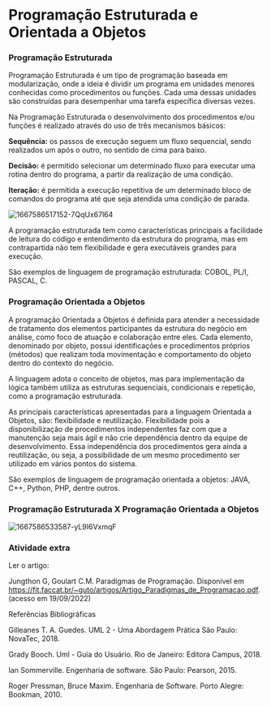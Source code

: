 # Programação Estruturada e Orientada a Objetos

### Programação Estruturada 

Programação Estruturada é um tipo de programação baseada em modularização, onde a ideia é dividir um programa em unidades menores conhecidas como procedimentos ou funções. Cada uma dessas unidades são construídas para desempenhar uma tarefa específica diversas vezes.

Na Programação Estruturada o desenvolvimento dos procedimentos e/ou funções é realizado através do uso de três mecanismos básicos:

**Sequência:** os passos de execução seguem um fluxo sequencial, sendo realizados um após o outro, no sentido de cima para baixo.

**Decisão:** é permitido selecionar um determinado fluxo para executar uma rotina dentro do programa, a partir da realização de uma condição.

**Iteração:** é permitida a execução repetitiva de um determinado bloco de comandos do programa até que seja atendida uma condição de parada.

![1667586517152-7QqUx67l64](https://github.com/user-attachments/assets/19201ea3-cfe0-4444-82e5-71ec1b016747)


A programação estruturada tem como características principais a facilidade de leitura do código e entendimento da estrutura do programa, mas em contrapartida não tem flexibilidade e gera executáveis grandes para execução.

São exemplos de linguagem de programação estruturada: COBOL, PL/I, PASCAL, C. 


### Programação Orientada a Objetos

A programação Orientada a Objetos é definida para atender a necessidade de tratamento dos elementos participantes da estrutura do negócio em análise, como foco de atuação e colaboração entre eles. Cada elemento, denominado por objeto, possui identificações e procedimentos próprios (métodos) que realizam toda movimentação e comportamento do objeto dentro do contexto do negócio.

A linguagem adota o conceito de objetos, mas para implementação da lógica também utiliza as estruturas sequenciais, condicionais e repetição, como a programação estruturada.

As principais características apresentadas para a linguagem Orientada a Objetos, são: flexibilidade e reutilização.  Flexibilidade pois a disponibilização de procedimentos independentes faz com que a manutenção seja mais ágil e não crie dependência dentro da equipe de desenvolvimento.  Essa independência dos procedimentos gera ainda a reutilização, ou seja, a possibilidade de um mesmo procedimento ser utilizado em vários pontos do sistema.

São exemplos de linguagem de programação orientada a objetos: JAVA, C++, Python, PHP, dentre outros.


### Programação Estruturada X Programação Orientada a Objetos

![1667586533587-yL9I6VxmqF](https://github.com/user-attachments/assets/33703795-ffde-4b96-bdc7-0bfc074533e3)



### Atividade extra

 
Ler o artigo:

Jungthon G, Goulart C.M. Paradigmas de Programação. Disponível em  https://fit.faccat.br/~guto/artigos/Artigo_Paradigmas_de_Programacao.pdf. (acesso em 19/09/2022)

  

Referências Bibliográficas
 

Gilleanes T. A. Guedes. UML 2 - Uma Abordagem Prática  São Paulo: NovaTec, 2018.

Grady Booch. Uml - Guia do Usuário. Rio de Janeiro: Editora Campus, 2018.

Ian Sommerville. Engenharia de software. São Paulo: Pearson, 2015.

Roger Pressman, Bruce Maxim. Engenharia de Software. Porto Alegre: Bookman, 2010.
